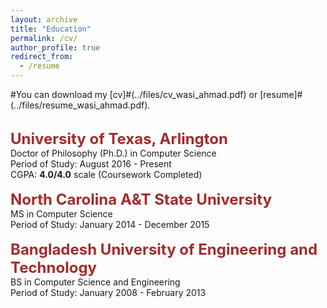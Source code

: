 ```yaml
---
layout: archive
title: "Education"
permalink: /cv/
author_profile: true
redirect_from:
  - /resume
---
```


#You can download my [cv]#(../files/cv_wasi_ahmad.pdf) or [resume]#(../files/resume_wasi_ahmad.pdf).

<br/>
    <span style="color:black; font-size:17px"><b><font color="brown" size="5">University of Texas, Arlington </font></b></span><br/>
    Doctor of Philosophy (Ph.D.) in Computer Science <br/>
    Period of Study: August 2016 - Present <br/>
    CGPA: <b>4.0/4.0</b> scale (Coursework Completed) <br/>



<br/>
    <span style="color:black; font-size:17px"><b><font color="brown" size="5">North Carolina A&T State University</font></b></span><br/>
    MS in Computer Science <br/>
    Period of Study: January 2014 - December 2015 <br/>



<br/>
    <span style="color:black; font-size:17px"><b><font color="brown" size="5">Bangladesh University of Engineering and Technology</font></b></span><br/>
    BS in Computer Science and Engineering<br/>
    Period of Study: January 2008 - February 2013 <br/>
